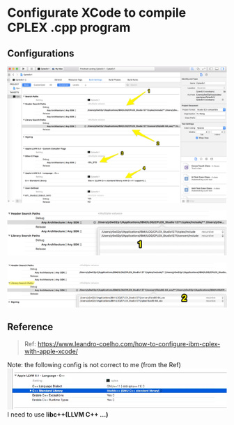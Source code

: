 # Configurate XCode to compile CPLEX .cpp program

## Configurations

![](/cplex/img/config_xcode_for_cplex_2018-09-10-22-12-32.png)

![](/cplex/img/config_xcode_for_cplex_2018-09-10-22-13-51.png)

![](/cplex/img/config_xcode_for_cplex_2018-09-10-22-17-23.png)

## Reference

> Ref: <https://www.leandro-coelho.com/how-to-configure-ibm-cplex-with-apple-xcode/>
>  
Note: the following config is not correct to me (from the Ref)
![](/cplex/img/config_xcode_for_cplex_2018-09-10-22-21-54.png)
I need to use **libc++(LLVM C++ ...)**